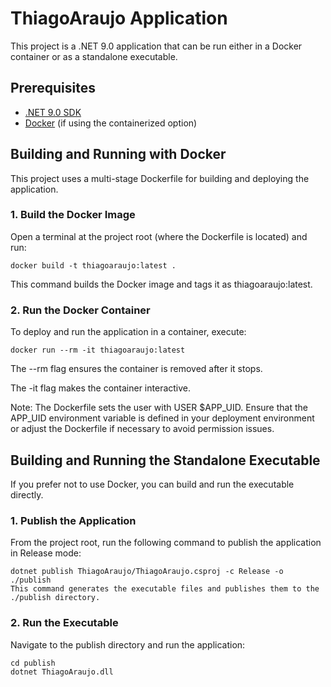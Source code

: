 
# ThiagoAraujo Application

This project is a .NET 9.0 application that can be run either in a Docker container or as a standalone executable.

## Prerequisites

- [.NET 9.0 SDK](https://dotnet.microsoft.com/download/dotnet/9.0)
- [Docker](https://docs.docker.com/get-docker/) (if using the containerized option)

## Building and Running with Docker

This project uses a multi-stage Dockerfile for building and deploying the application.

### 1. Build the Docker Image

Open a terminal at the project root (where the Dockerfile is located) and run:

```
docker build -t thiagoaraujo:latest .
```
This command builds the Docker image and tags it as thiagoaraujo:latest.

### 2. Run the Docker Container
To deploy and run the application in a container, execute:

```
docker run --rm -it thiagoaraujo:latest
```
The --rm flag ensures the container is removed after it stops.

The -it flag makes the container interactive.

Note:
The Dockerfile sets the user with USER $APP_UID. Ensure that the APP_UID environment variable is defined in your deployment environment or adjust the Dockerfile if necessary to avoid permission issues.

## Building and Running the Standalone Executable
If you prefer not to use Docker, you can build and run the executable directly.

### 1. Publish the Application
From the project root, run the following command to publish the application in Release mode:

```
dotnet publish ThiagoAraujo/ThiagoAraujo.csproj -c Release -o ./publish
This command generates the executable files and publishes them to the ./publish directory.
```

### 2. Run the Executable
Navigate to the publish directory and run the application:

```
cd publish
dotnet ThiagoAraujo.dll
```

